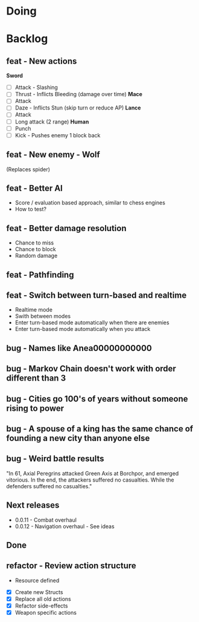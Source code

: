 # Doing


# Backlog

## feat - New actions
**Sword**
- [ ] Attack - Slashing
- [ ] Thrust - Inflicts Bleeding (damage over time)
**Mace**
- [ ] Attack
- [ ] Daze - Inflicts Stun (skip turn or reduce AP)
**Lance**
- [ ] Attack
- [ ] Long attack (2 range)
**Human**
- [ ] Punch
- [ ] Kick - Pushes enemy 1 block back

## feat - New enemy - Wolf
(Replaces spider)

## feat - Better AI
- Score / evaluation based approach, similar to chess engines
- How to test?

## feat - Better damage resolution
- Chance to miss
- Chance to block
- Random damage
## feat - Pathfinding
## feat - Switch between turn-based and realtime

- Realtime mode
- Swith between modes
- Enter turn-based mode automatically when there are enemies
- Enter turn-based mode automatically when you attack
## bug - Names like Anea00000000000

## bug - Markov Chain doesn't work with order different than 3

## bug - Cities go 100's of years without someone rising to power

## bug - A spouse of a king has the same chance of founding a new city than anyone else

## bug - Weird battle results

"In 61, Axial Peregrins attacked Green Axis at Borchpor, and emerged vitorious.
In the end, the attackers suffered no casualties. While the defenders suffered no casualties."

## Next releases

- 0.0.11 - Combat overhaul
- 0.0.12 - Navigation overhaul - See ideas

## Done
## refactor - Review action structure
- Resource defined
- [x] Create new Structs
- [x] Replace all old actions
- [x] Refactor side-effects
- [x] Weapon specific actions